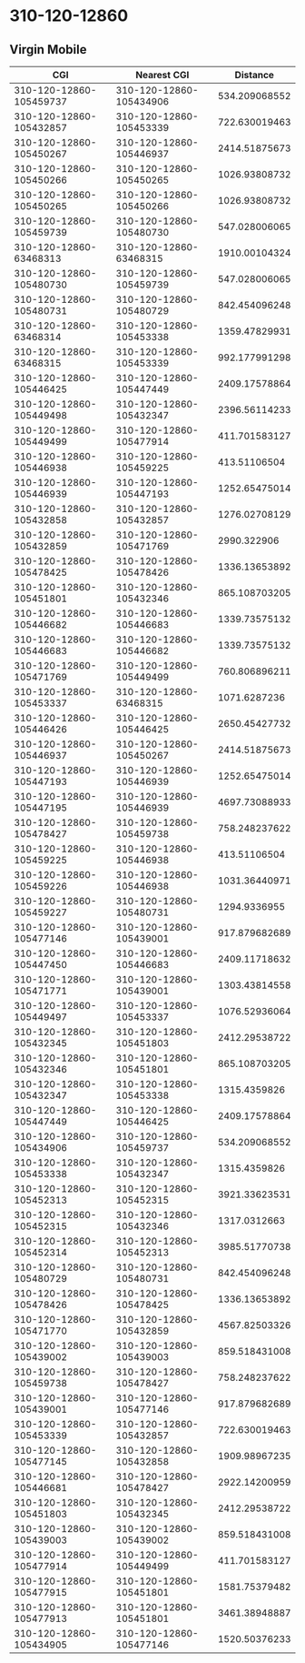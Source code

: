 # 310-120-12860
## Virgin Mobile


| CGI | Nearest CGI | Distance |
|-----|-------------|----------|
| 310-120-12860-105459737 | 310-120-12860-105434906 | 534.209068552 |
| 310-120-12860-105432857 | 310-120-12860-105453339 | 722.630019463 |
| 310-120-12860-105450267 | 310-120-12860-105446937 | 2414.51875673 |
| 310-120-12860-105450266 | 310-120-12860-105450265 | 1026.93808732 |
| 310-120-12860-105450265 | 310-120-12860-105450266 | 1026.93808732 |
| 310-120-12860-105459739 | 310-120-12860-105480730 | 547.028006065 |
| 310-120-12860-63468313 | 310-120-12860-63468315 | 1910.00104324 |
| 310-120-12860-105480730 | 310-120-12860-105459739 | 547.028006065 |
| 310-120-12860-105480731 | 310-120-12860-105480729 | 842.454096248 |
| 310-120-12860-63468314 | 310-120-12860-105453338 | 1359.47829931 |
| 310-120-12860-63468315 | 310-120-12860-105453339 | 992.177991298 |
| 310-120-12860-105446425 | 310-120-12860-105447449 | 2409.17578864 |
| 310-120-12860-105449498 | 310-120-12860-105432347 | 2396.56114233 |
| 310-120-12860-105449499 | 310-120-12860-105477914 | 411.701583127 |
| 310-120-12860-105446938 | 310-120-12860-105459225 | 413.51106504 |
| 310-120-12860-105446939 | 310-120-12860-105447193 | 1252.65475014 |
| 310-120-12860-105432858 | 310-120-12860-105432857 | 1276.02708129 |
| 310-120-12860-105432859 | 310-120-12860-105471769 | 2990.322906 |
| 310-120-12860-105478425 | 310-120-12860-105478426 | 1336.13653892 |
| 310-120-12860-105451801 | 310-120-12860-105432346 | 865.108703205 |
| 310-120-12860-105446682 | 310-120-12860-105446683 | 1339.73575132 |
| 310-120-12860-105446683 | 310-120-12860-105446682 | 1339.73575132 |
| 310-120-12860-105471769 | 310-120-12860-105449499 | 760.806896211 |
| 310-120-12860-105453337 | 310-120-12860-63468315 | 1071.6287236 |
| 310-120-12860-105446426 | 310-120-12860-105446425 | 2650.45427732 |
| 310-120-12860-105446937 | 310-120-12860-105450267 | 2414.51875673 |
| 310-120-12860-105447193 | 310-120-12860-105446939 | 1252.65475014 |
| 310-120-12860-105447195 | 310-120-12860-105446939 | 4697.73088933 |
| 310-120-12860-105478427 | 310-120-12860-105459738 | 758.248237622 |
| 310-120-12860-105459225 | 310-120-12860-105446938 | 413.51106504 |
| 310-120-12860-105459226 | 310-120-12860-105446938 | 1031.36440971 |
| 310-120-12860-105459227 | 310-120-12860-105480731 | 1294.9336955 |
| 310-120-12860-105477146 | 310-120-12860-105439001 | 917.879682689 |
| 310-120-12860-105447450 | 310-120-12860-105446683 | 2409.11718632 |
| 310-120-12860-105471771 | 310-120-12860-105439001 | 1303.43814558 |
| 310-120-12860-105449497 | 310-120-12860-105453337 | 1076.52936064 |
| 310-120-12860-105432345 | 310-120-12860-105451803 | 2412.29538722 |
| 310-120-12860-105432346 | 310-120-12860-105451801 | 865.108703205 |
| 310-120-12860-105432347 | 310-120-12860-105453338 | 1315.4359826 |
| 310-120-12860-105447449 | 310-120-12860-105446425 | 2409.17578864 |
| 310-120-12860-105434906 | 310-120-12860-105459737 | 534.209068552 |
| 310-120-12860-105453338 | 310-120-12860-105432347 | 1315.4359826 |
| 310-120-12860-105452313 | 310-120-12860-105452315 | 3921.33623531 |
| 310-120-12860-105452315 | 310-120-12860-105432346 | 1317.0312663 |
| 310-120-12860-105452314 | 310-120-12860-105452313 | 3985.51770738 |
| 310-120-12860-105480729 | 310-120-12860-105480731 | 842.454096248 |
| 310-120-12860-105478426 | 310-120-12860-105478425 | 1336.13653892 |
| 310-120-12860-105471770 | 310-120-12860-105432859 | 4567.82503326 |
| 310-120-12860-105439002 | 310-120-12860-105439003 | 859.518431008 |
| 310-120-12860-105459738 | 310-120-12860-105478427 | 758.248237622 |
| 310-120-12860-105439001 | 310-120-12860-105477146 | 917.879682689 |
| 310-120-12860-105453339 | 310-120-12860-105432857 | 722.630019463 |
| 310-120-12860-105477145 | 310-120-12860-105432858 | 1909.98967235 |
| 310-120-12860-105446681 | 310-120-12860-105478427 | 2922.14200959 |
| 310-120-12860-105451803 | 310-120-12860-105432345 | 2412.29538722 |
| 310-120-12860-105439003 | 310-120-12860-105439002 | 859.518431008 |
| 310-120-12860-105477914 | 310-120-12860-105449499 | 411.701583127 |
| 310-120-12860-105477915 | 310-120-12860-105451801 | 1581.75379482 |
| 310-120-12860-105477913 | 310-120-12860-105451801 | 3461.38948887 |
| 310-120-12860-105434905 | 310-120-12860-105477146 | 1520.50376233 |
